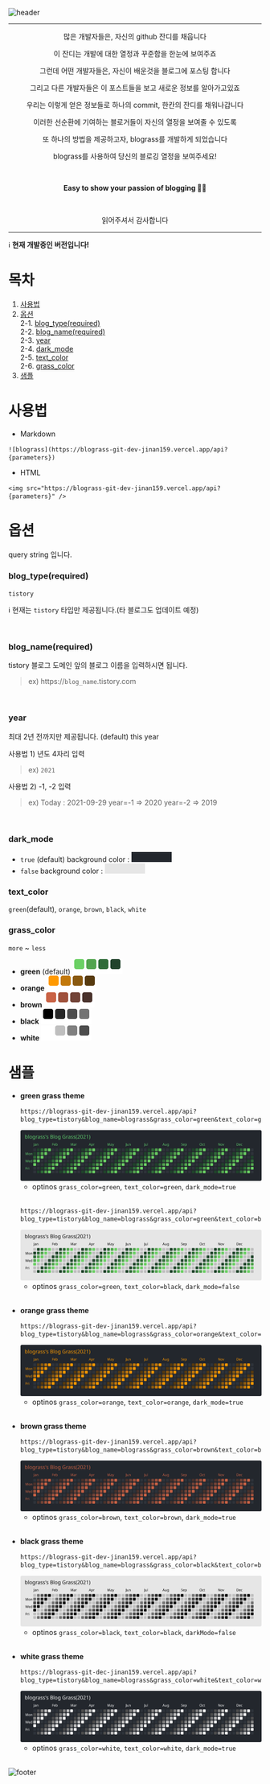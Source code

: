 ![header](https://capsule-render.vercel.app/api?type=waving&color=timeGradient&height=300&section=header&text=blograss&fontColor=auto&fontSize=90&animation=fadeIn&fontAlignY=38&desc=Easy%20to%20show%20your%20passion%20of%20blogging&descAlignY=57&descAlign=50)

----

<p align='center'>많은 개발자들은, 자신의 github 잔디를 채웁니다</p>
<p align='center'>이 잔디는 개발에 대한 열정과 꾸준함을 한눈에 보여주죠</p>
<p align='center'>그런데 어떤 개발자들은, 자신이 배운것을 블로그에 포스팅 합니다</p>
<p align='center'>그리고 다른 개발자들은 이 포스트들을 보고 새로운 정보를 알아가고있죠</p>
<p align='center'>우리는 이렇게 얻은 정보들로 하나의 commit, 한칸의 잔디를 채워나갑니다</p>
<p align='center'>이러한 선순환에 기여하는 블로거들이 자신의 열정을 보여줄 수 있도록</p>
<p align='center'>또 하나의 방법을 제공하고자, blograss를 개발하게 되었습니다</p>
<p align='center'>blograss를 사용하여 당신의 블로깅 열정을 보여주세요!</p>
<br>
<p align='center'><b>Easy to show your passion of blogging 👨‍💻</b></p>
<br>
<p align='center'>읽어주셔서 감사합니다</p>

----
:information_source: **현재 개발중인 버전입니다!**

# 목차
1. <a href="#사용법">사용법</a>
2. <a href="#옵션">옵션</a>
    <br>2-1. <a href="#blog_typerequired">blog_type(required)</a>
    <br>2-2. <a href="#blog_namerequired">blog_name(required)</a>
    <br>2-3. <a href="#year">year</a>
    <!-- <br>2-4. <a href="#size">size</a> -->
    <br>2-4. <a href="#dark_mode">dark_mode</a>
    <br>2-5. <a href="#text_color">text_color</a>
    <br>2-6. <a href="#grass_color">grass_color</a>
3. <a href="#샘플">샘플</a>


# 사용법     

- Markdown
```
![blograss](https://blograss-git-dev-jinan159.vercel.app/api?{parameters})
```

- HTML
```
<img src="https://blograss-git-dev-jinan159.vercel.app/api?{parameters}" />
```

# 옵션
query string 입니다.

### **blog_type(required)**
`tistory`

:information_source: 현재는 `tistory` 타입만 제공됩니다.(타 블로그도 업데이트 예정)

<br>

### **blog_name(required)**
tistory 블로그 도메인 앞의 블로그 이름을 입력하시면 됩니다.
> ex) https://`blog_name`.tistory.com

<br>

### **year**
최대 2년 전까지만 제공됩니다.
(default) this year

사용법 1) 년도 4자리 입력
> ex) `2021`

사용법 2) -1, -2 입력
> ex) Today : 2021-09-29
>     year=-1 => 2020
>     year=-2 => 2019

<br>

<!-- ### **size**
`large` : 750px, 180px (default)<br>
`middle` : 412px, 180px<br>
`small` : 242px, 180px<br>
<br> -->

### **dark_mode**

- `true` (default)
    background color : <img src="./svg/darkMode_true.svg" alt="dark_mode true" >
- `false`
    background color : <img src="./svg/darkMode_false.svg" alt="dark_mode false" >
    <br>

### **text_color**
`green`(default), `orange`, `brown`, `black`, `white`

### **grass_color**
`more` ~ `less`
- **green** (default)
    <img src="./svg/grass_color_green.svg" alt="grass_color green" >
- **orange**
    <img src="./svg/grass_color_orange.svg" alt="grass_color orange" >
- **brown**
    <img src="./svg/grass_color_brown.svg" alt="grass_color brown" >
- **black** 
    <img src="./svg/grass_color_black.svg" alt="grass_color black" >
- **white**
    <img src="./svg/grass_color_white.svg" alt="grass_color white" >

# 샘플
- **green grass theme**
    ```http
    https://blograss-git-dev-jinan159.vercel.app/api?blog_type=tistory&blog_name=blograss&grass_color=green&text_color=green&darkMode=true
    ```
    <img src="./svg/examples/example_green_dark.svg" alt="example" >
    
    - optinos `grass_color=green`, `text_color=green`, `dark_mode=true`
    <br>
    
    ```http
    https://blograss-git-dev-jinan159.vercel.app/api?blog_type=tistory&blog_name=blograss&grass_color=green&text_color=black&darkMode=false
    ```
    <img src="./svg/examples/example_green_light.svg" alt="example" >
    
    - optinos `grass_color=green`, `text_color=black`, `dark_mode=false`
    <br>

- **orange grass theme**
    ```http
    https://blograss-git-dev-jinan159.vercel.app/api?blog_type=tistory&blog_name=blograss&grass_color=orange&text_color=orange&darkMode=true
    ```
    <img src="./svg/examples/example_orange.svg" alt="example" >
    
    - optinos `grass_color=orange`, `text_color=orange`, `dark_mode=true`
    <br>

- **brown grass theme**
    ```http
    https://blograss-git-dev-jinan159.vercel.app/api?blog_type=tistory&blog_name=blograss&grass_color=brown&text_color=brown&darkMode=true
    ```
    <img src="./svg/examples/example_brown.svg" alt="example" >
    
    - optinos `grass_color=brown`, `text_color=brown`, `dark_mode=true`
    <br>
- **black grass theme**
    ```http
    https://blograss-git-dev-jinan159.vercel.app/api?blog_type=tistory&blog_name=blograss&grass_color=black&text_color=black&darkMode=false
    ```
    <img src="./svg/examples/example_black.svg" alt="example" >

    - optinos `grass_color=black`, `text_color=black`, `darkMode=false`
    <br>

- **white grass theme**
    ```http
    https://blograss-git-dec-jinan159.vercel.app/api?blog_type=tistory&blog_name=blograss&grass_color=white&text_color=white&darkMode=true
    ```
    <img src="./svg/examples/example_white.svg" alt="example" >
    
    - optinos `grass_color=white`, `text_color=white`, `dark_mode=true`
    <br>



![footer](https://capsule-render.vercel.app/api?type=waving&color=timeGradient&height=200&section=footer&text=Easy%20to%20show%20your%20passion%20of%20blogging&fontSize=30&fontColor=000000&animation=fadeIn&fontAlignY=65)
